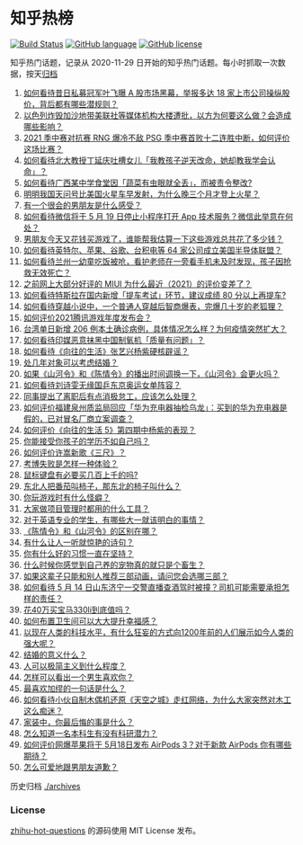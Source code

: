 # 知乎热榜
[![Build Status](https://github.com/ToWeLong/zhihu-hot-questions/workflows/CI/badge.svg)](https://github.com/ToWeLong/zhihu-hot-questions/actions)
[![GitHub language](https://img.shields.io/badge/language-golang-orange.svg)](https://golang.org/)
[![GitHub license](https://img.shields.io/github/license/ToWeLong/zhihu-hot-questions)](https://github.com/ToWeLong/zhihu-hot-questions/blob/main/LICENSE)

知乎热门话题，记录从 2020-11-29 日开始的知乎热门话题。每小时抓取一次数据，按天[归档](./archives)

<!-- BEGIN -->

1. [如何看待昔日私募冠军叶飞曝 A 股市场黑幕，举报多达 18 家上市公司操纵股价，背后都有哪些潜规则？](https://www.zhihu.com/question/459558051)
1. [以色列炸毁加沙地带美联社等媒体机构大楼遭批，以方为何要这么做？会造成哪些影响？](https://www.zhihu.com/question/459696493)
1. [2021 季中赛对抗赛 RNG 爆冷不敌 PSG 季中赛首败十二连胜中断，如何评价这场比赛？](https://www.zhihu.com/question/459807055)
1. [如何看待北大教授丁延庆吐槽女儿「我教孩子逆天改命，她却教我学会认命」？](https://www.zhihu.com/question/459213529)
1. [如何看待广西某中学食堂因「蔬菜有虫眼就全丢」，而被责令整改?](https://www.zhihu.com/question/459462929)
1. [明明我国天问号比美国火星车早发射，为什么晚三个月才登上火星？](https://www.zhihu.com/question/445286711)
1. [有一个很会的男朋友是什么感受？](https://www.zhihu.com/question/391872560)
1. [如何看待微信将于 5 月 19 日停止小程序打开 App 技术服务？微信此举意在何处？](https://www.zhihu.com/question/459459278)
1. [男朋友今天又花钱买游戏了，谁能帮我估算一下这些游戏总共花了多少钱？](https://www.zhihu.com/question/453441147)
1. [如何看待英特尔、苹果、谷歌、台积电等 64 家公司成立美国半导体联盟？](https://www.zhihu.com/question/459482645)
1. [如何看待兰州一幼童吃饭被呛，看护老师在一旁看手机未及时发现，孩子因抢救无效死亡？](https://www.zhihu.com/question/459515468)
1. [之前网上大部分好评的 MIUI 为什么最近（2021）的评价变差了？](https://www.zhihu.com/question/452169697)
1. [如何看待特斯拉在国内新增「提车考试」环节，建议成绩 80 分以上再提车?](https://www.zhihu.com/question/459595338)
1. [如何看待穿越小说中，一个普通人穿越后智商爆表，完爆几十岁的老狐狸？](https://www.zhihu.com/question/376857581)
1. [如何评价2021腾讯游戏年度发布会？](https://www.zhihu.com/question/459484973)
1. [台湾单日新增 206 例本土确诊病例，具体情况怎么样？为何疫情突然扩大？](https://www.zhihu.com/question/459736953)
1. [如何看待印媒恶意抹黑中国制氧机「质量有问题」？](https://www.zhihu.com/question/459700129)
1. [如何看待《向往的生活》张艺兴杨紫硬核辟谣？](https://www.zhihu.com/question/459521803)
1. [处几年对象可以考虑结婚？](https://www.zhihu.com/question/450899653)
1. [如果《山河令》和《陈情令》的播出时间调换一下，《山河令》会更火吗？](https://www.zhihu.com/question/459250772)
1. [如何看待刘诗雯无缘国乒东京奥运女单阵容？](https://www.zhihu.com/question/459710437)
1. [同事提出了离职后有点消极怠工，应该怎么处理？](https://www.zhihu.com/question/434114178)
1. [如何评价福建泉州质监局回应「华为充电器抽检乌龙」：买到的华为充电器是假的，已对冒名厂商立案调查？](https://www.zhihu.com/question/459575426)
1. [如何评价《向往的生活 5》第四期中杨紫的表现？](https://www.zhihu.com/question/459467558)
1. [你能接受你孩子的学历不如自己吗？](https://www.zhihu.com/question/458655662)
1. [如何评价许嵩新歌《三尺》？](https://www.zhihu.com/question/459309963)
1. [考博失败是怎样一种体验？](https://www.zhihu.com/question/55449969)
1. [鼠标键盘有必要买几百上千的吗?](https://www.zhihu.com/question/459346809)
1. [东北人把番茄叫柿子，那东北的柿子叫什么？](https://www.zhihu.com/question/459057274)
1. [你玩游戏时有什么怪癖？](https://www.zhihu.com/question/36169913)
1. [大家做项目管理时都用的什么工具？](https://www.zhihu.com/question/38813402)
1. [对于英语专业的学生，有哪些大一就该明白的事情？](https://www.zhihu.com/question/420512758)
1. [《陈情令》和《山河令》的区别在哪？](https://www.zhihu.com/question/452003910)
1. [有什么让人一听就惊艳的诗句？](https://www.zhihu.com/question/457061535)
1. [你有什么好的习惯一直在坚持？](https://www.zhihu.com/question/435012841)
1. [什么时候你感觉到自己养的宠物真的就只是个畜生？](https://www.zhihu.com/question/344278401)
1. [如果这辈子只能和别人推荐三部动画，请问您会选哪三部？](https://www.zhihu.com/question/459632635)
1. [如何看待 5 月 14 日山东济宁一交警直播查酒驾时被撞？司机可能需要承担怎样的责任？](https://www.zhihu.com/question/459588410)
1. [花40万买宝马330li到底值吗？](https://www.zhihu.com/question/459431704)
1. [如何布置卫生间可以大大提升幸福感？](https://www.zhihu.com/question/453988104)
1. [以现在人类的科技水平，有什么狂妄的方式向1200年前的人们展示如今人类的强大呢？](https://www.zhihu.com/question/456628031)
1. [结婚的意义什么？](https://www.zhihu.com/question/458425888)
1. [人可以极简主义到什么程度？](https://www.zhihu.com/question/313020218)
1. [怎样可以看出一个男生喜欢你？](https://www.zhihu.com/question/457257289)
1. [最喜欢加缪的一句话是什么？](https://www.zhihu.com/question/318208674)
1. [如何看待小伙自制木偶机还原《天空之城》走红网络，为什么大家突然对木工这么痴迷？](https://www.zhihu.com/question/459454868)
1. [家装中，你最后悔的事是什么？](https://www.zhihu.com/question/56054068)
1. [怎么知道一名本科生有没有科研潜力？](https://www.zhihu.com/question/458786106)
1. [如何评价网爆苹果将于 5月18日发布 AirPods 3？对于新款 AirPods 你有哪些期待？](https://www.zhihu.com/question/459436442)
1. [怎么可爱地跟男朋友道歉？](https://www.zhihu.com/question/383772587)

<!-- END -->

历史归档 [./archives](./archives)


### License
[zhihu-hot-questions](https://github.com/towelong/zhihu-hot-questions) 的源码使用 MIT License 发布。